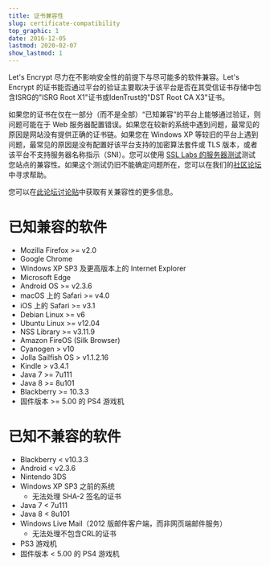 ```yaml
---
title: 证书兼容性
slug: certificate-compatibility
top_graphic: 1
date: 2016-12-05
lastmod: 2020-02-07
show_lastmod: 1
---
```



Let's Encrypt 尽力在不影响安全性的前提下与尽可能多的软件兼容。Let's Encrypt 的证书能否通过平台的验证主要取决于该平台是否在其受信证书存储中包含ISRG的"ISRG Root X1"证书或IdenTrust的"DST Root CA X3"证书。

如果您的证书在仅在一部分（而不是全部）“已知兼容”的平台上能够通过验证，则问题可能在于 Web 服务器配置错误。如果您在较新的系统中遇到问题，最常见的原因是网站没有提供正确的证书链。如果您在 Windows XP 等较旧的平台上遇到问题，最常见的原因是没有配置好该平台支持的加密算法套件或 TLS 版本，或者该平台不支持服务器名称指示（SNI）。您可以使用 [SSL Labs 的服务器测试](https://www.ssllabs.com/ssltest/)测试您站点的兼容性。如果这个测试仍旧不能确定问题所在，您可以在我们的[社区论坛](https://community.letsencrypt.org/)中寻求帮助。

您可以在[此论坛讨论贴](https://community.letsencrypt.org/t/which-browsers-and-operating-systems-support-lets-encrypt/)中获取有关兼容性的更多信息。

# 已知兼容的软件

* Mozilla Firefox >= v2.0
* Google Chrome
* Windows XP SP3 及更高版本上的 Internet Explorer
* Microsoft Edge
* Android OS >= v2.3.6
* macOS 上的 Safari >= v4.0
* iOS 上的 Safari >= v3.1
* Debian Linux >= v6
* Ubuntu Linux >= v12.04
* NSS Library >= v3.11.9
* Amazon FireOS (Silk Browser)
* Cyanogen > v10
* Jolla Sailfish OS > v1.1.2.16
* Kindle > v3.4.1
* Java 7 >= 7u111
* Java 8 >= 8u101
* Blackberry >= 10.3.3
* 固件版本 >= 5.00 的 PS4 游戏机

# 已知不兼容的软件

* Blackberry < v10.3.3
* Android < v2.3.6
* Nintendo 3DS
* Windows XP SP3 之前的系统
  * 无法处理 SHA-2 签名的证书
* Java 7 < 7u111
* Java 8 < 8u101
* Windows Live Mail（2012 版邮件客户端，而非网页端邮件服务）
  * 无法处理不包含CRL的证书
* PS3 游戏机
* 固件版本 < 5.00 的 PS4 游戏机
